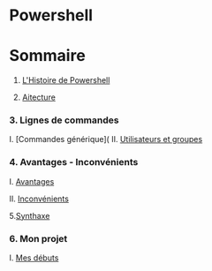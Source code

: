 # Powershell
# Sommaire 
1. [L'Histoire de Powershell](https://github.com/EnzoooPNT/Powershell/blob/main/histoire.md)

2. [Aitecture](http://)

### 3. Lignes de commandes 
I. [Commandes générique](
II. [Utilisateurs et groupes ](https://github.com/EnzoooPNT/Powershell/blob/main/Utilisateurs%26groupes.md)

### 4. Avantages - Inconvénients
I. [Avantages](https://github.com/EnzoooPNT/Powershell/blob/main/Avantage.md)

II. [Inconvénients](https://github.com/EnzoooPNT/Powershell/blob/main/Inconv%C3%A9nients.md)

5.[Synthaxe](https://github.com/EnzoooPNT/Powershell/blob/main/Synthaxe.md)

### 6. Mon projet
I. [Mes débuts](https://github.com/EnzoooPNT/Powershell/blob/main/mesd%C3%A9buts.md)
